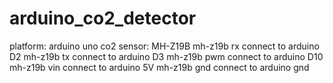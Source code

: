# arduino_co2_detector
platform: arduino uno
co2 sensor: MH-Z19B
  mh-z19b rx connect to arduino D2
  mh-z19b tx connect to arduino D3
  mh-z19b pwm connect to arduino D10
  mh-z19b vin connect to arduino 5V
  mh-z19b gnd connect to arduino gnd
